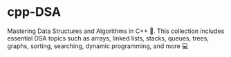 # cpp-DSA
Mastering Data Structures and Algorithms in C++ 🚀. This collection includes essential DSA topics such as arrays, linked lists, stacks, queues, trees, graphs, sorting, searching, dynamic programming, and more 💻
